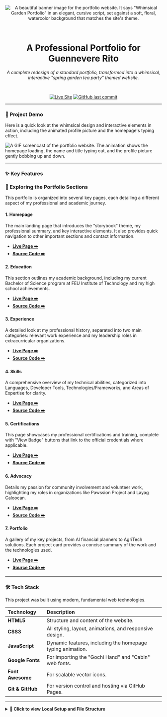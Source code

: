 <div align="center">

![A beautiful banner image for the portfolio website. It says "Whimsical Garden Portfolio" in an elegant, cursive script, set against a soft, floral, watercolor background that matches the site's theme.](https://i.imgur.com/example-banner.png)

</div>

<br>

<div align="center">

# A Professional Portfolio for Guennevere Rito

*A complete redesign of a standard portfolio, transformed into a whimsical, interactive "spring garden tea party" themed website.*

</div>

<br>

<div align="center">

[![Live Site](https://img.shields.io/badge/View_Live_Site-5b8e7d?style=for-the-badge&logo=github&logoColor=white)](https://gabel-05.github.io/professional-profile-guennevere-rito/)
[![GitHub last commit](https://img.shields.io/github/last-commit/gabel-05/professional-profile-guennevere-rito?style=for-the-badge&color=8cb369)](https://github.com/gabel-05/professional-profile-guennevere-rito/commits/main)

</div>

---

### 🌿 Project Demo

Here is a quick look at the whimsical design and interactive elements in action, including the animated profile picture and the homepage's typing effect.

![A GIF screencast of the portfolio website. The animation shows the homepage loading, the name and title typing out, and the profile picture gently bobbing up and down.](https://i.imgur.com/example-gif.gif)

---

### ✨ Key Features

### 🌿 Exploring the Portfolio Sections

This portfolio is organized into several key pages, each detailing a different aspect of my professional and academic journey.

#### **1. Homepage**
The main landing page that introduces the "storybook" theme, my professional summary, and key interactive elements. It also provides quick navigation to other important sections and contact information.
* [**Live Page ➡️**](https://gabel-05.github.io/professional-profile-guennevere-rito/)
* [**Source Code ➡️**](index.html)

#### **2. Education**
This section outlines my academic background, including my current Bachelor of Science program at FEU Institute of Technology and my high school achievements.
* [**Live Page ➡️**](https://gabel-05.github.io/professional-profile-guennevere-rito/education.html)
* [**Source Code ➡️**](education.html)

#### **3. Experience**
A detailed look at my professional history, separated into two main categories: relevant work experience and my leadership roles in extracurricular organizations.
* [**Live Page ➡️**](https://gabel-05.github.io/professional-profile-guennevere-rito/experience.html)
* [**Source Code ➡️**](experience.html)

#### **4. Skills**
A comprehensive overview of my technical abilities, categorized into Languages, Developer Tools, Technologies/Frameworks, and Areas of Expertise for clarity.
* [**Live Page ➡️**](https://gabel-05.github.io/professional-profile-guennevere-rito/skills.html)
* [**Source Code ➡️**](skills.html)

#### **5. Certifications**
This page showcases my professional certifications and training, complete with "View Badge" buttons that link to the official credentials where applicable.
* [**Live Page ➡️**](https://gabel-05.github.io/professional-profile-guennevere-rito/certifications.html)
* [**Source Code ➡️**](certifications.html)

#### **6. Advocacy**
Details my passion for community involvement and volunteer work, highlighting my roles in organizations like Pawssion Project and Layag Caloocan.
* [**Live Page ➡️**](https://gabel-05.github.io/professional-profile-guennevere-rito/advocacy.html)
* [**Source Code ➡️**](advocacy.html)

#### **7. Portfolio**
A gallery of my key projects, from AI financial planners to AgriTech solutions. Each project card provides a concise summary of the work and the technologies used.
* [**Live Page ➡️**](https://gabel-05.github.io/professional-profile-guennevere-rito/portfolio.html)
* [**Source Code ➡️**](portfolio.html)

---

### 🛠️ Tech Stack

This project was built using modern, fundamental web technologies.

| Technology     | Description                                                  |
| :------------- | :----------------------------------------------------------- |
| **HTML5** | Structure and content of the website.                        |
| **CSS3** | All styling, layout, animations, and responsive design.      |
| **JavaScript** | Dynamic features, including the homepage typing animation. |
| **Google Fonts** | For importing the "Gochi Hand" and "Cabin" web fonts.      |
| **Font Awesome** | For scalable vector icons.                                   |
| **Git & GitHub** | For version control and hosting via GitHub Pages.          |

---

<details>
<summary><strong>📂 Click to view Local Setup and File Structure</strong></summary>
<br>

#### Local Setup and Installation

To run this project on your local machine, follow these steps:

1.  **Clone the repository:**
    ```bash
    git clone [https://github.com/gabel-05/professional-profile-guennevere-rito.git](https://github.com/gabel-05/professional-profile-guennevere-rito.git)
    ```
2.  **Navigate to the project directory:**
    ```bash
    cd professional-profile-guennevere-rito
    ```
3.  **Open `index.html`:**
    Simply open the `index.html` file in your favorite web browser to view the website locally.

<br>

#### File Structure

```bash
.
├── assets/
│   └── images/
│       ├── floral_divider.png
│       ├── garden_background.jpg
│       ├── Guennevere Rito.jpg
│       └── paper_texture.jpg
├── css/
│   └── style.css
├── js/
│   └── script.js
├── index.html
├── ... (other html files)
└── README.md
